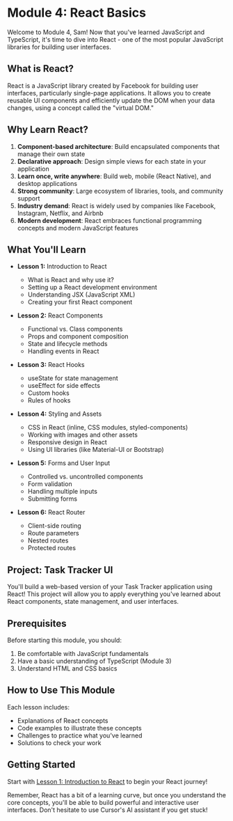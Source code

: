 # Module 4: React Basics

Welcome to Module 4, Sam! Now that you've learned JavaScript and TypeScript, it's time to dive into React - one of the most popular JavaScript libraries for building user interfaces.

## What is React?

React is a JavaScript library created by Facebook for building user interfaces, particularly single-page applications. It allows you to create reusable UI components and efficiently update the DOM when your data changes, using a concept called the "virtual DOM."

## Why Learn React?

1. **Component-based architecture**: Build encapsulated components that manage their own state
2. **Declarative approach**: Design simple views for each state in your application
3. **Learn once, write anywhere**: Build web, mobile (React Native), and desktop applications
4. **Strong community**: Large ecosystem of libraries, tools, and community support
5. **Industry demand**: React is widely used by companies like Facebook, Instagram, Netflix, and Airbnb
6. **Modern development**: React embraces functional programming concepts and modern JavaScript features

## What You'll Learn

- **Lesson 1:** Introduction to React
  - What is React and why use it?
  - Setting up a React development environment
  - Understanding JSX (JavaScript XML)
  - Creating your first React component

- **Lesson 2:** React Components
  - Functional vs. Class components
  - Props and component composition
  - State and lifecycle methods
  - Handling events in React

- **Lesson 3:** React Hooks
  - useState for state management
  - useEffect for side effects
  - Custom hooks
  - Rules of hooks

- **Lesson 4:** Styling and Assets
  - CSS in React (inline, CSS modules, styled-components)
  - Working with images and other assets
  - Responsive design in React
  - Using UI libraries (like Material-UI or Bootstrap)

- **Lesson 5:** Forms and User Input
  - Controlled vs. uncontrolled components
  - Form validation
  - Handling multiple inputs
  - Submitting forms

- **Lesson 6:** React Router
  - Client-side routing
  - Route parameters
  - Nested routes
  - Protected routes

## Project: Task Tracker UI

You'll build a web-based version of your Task Tracker application using React! This project will allow you to apply everything you've learned about React components, state management, and user interfaces.

## Prerequisites

Before starting this module, you should:
1. Be comfortable with JavaScript fundamentals
2. Have a basic understanding of TypeScript (Module 3)
3. Understand HTML and CSS basics

## How to Use This Module

Each lesson includes:
- Explanations of React concepts
- Code examples to illustrate these concepts
- Challenges to practice what you've learned
- Solutions to check your work

## Getting Started

Start with [Lesson 1: Introduction to React](./lessons/01-react-introduction.md) to begin your React journey!

Remember, React has a bit of a learning curve, but once you understand the core concepts, you'll be able to build powerful and interactive user interfaces. Don't hesitate to use Cursor's AI assistant if you get stuck! 